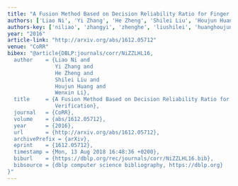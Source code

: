 ```yaml
---
title: "A Fusion Method Based on Decision Reliability Ratio for Finger Vein Verification"
authors: ['Liao Ni', 'Yi Zhang', 'He Zheng', 'Shilei Liu', 'Houjun Huang', 'Wenxin Li']
authors-key: ['niliao', 'zhangyi', 'zhenghe', 'liushilei', 'huanghoujun', 'liwenxin']
year: "2016"
article-link: "http://arxiv.org/abs/1612.05712"
venue: "CoRR"
bibex: "@article{DBLP:journals/corr/NiZZLHL16,
  author    = {Liao Ni and
               Yi Zhang and
               He Zheng and
               Shilei Liu and
               Houjun Huang and
               Wenxin Li},
  title     = {A Fusion Method Based on Decision Reliability Ratio for Finger Vein
               Verification},
  journal   = {CoRR},
  volume    = {abs/1612.05712},
  year      = {2016},
  url       = {http://arxiv.org/abs/1612.05712},
  archivePrefix = {arXiv},
  eprint    = {1612.05712},
  timestamp = {Mon, 13 Aug 2018 16:48:36 +0200},
  biburl    = {https://dblp.org/rec/journals/corr/NiZZLHL16.bib},
  bibsource = {dblp computer science bibliography, https://dblp.org}
}"
---
```

